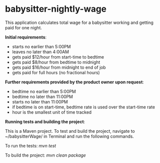 # babysitter-nightly-wage
This application calculates total wage for a babysitter working and getting paid for one night.

**Initial requirements**:
* starts no earlier than 5:00PM
* leaves no later than 4:00AM
* gets paid $12/hour from start-time to bedtime
* gets paid $8/hour from bedtime to midnight
* gets paid $16/hour from midnight to end of job
* gets paid for full hours (no fractional hours)

**Further requirements provided by the product owner upon request**:
* bedtime no earlier than 5:00PM
* bedtime no later than 11:00PM
* starts no later than 11:00PM
* if bedtime is on start-time, bedtime rate is used over the start-time rate
* hour is the smallest unit of time tracked

**Running tests and building the project**:

This is a Maven project. To test and build the project, navigate to ~/babysitterWage/ in Terminal and run the following commands.

To run the tests: _mvn test_

To build the project: _mvn clean package_
